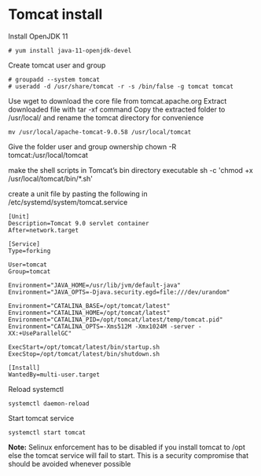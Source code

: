  # Tomcat install 

 Install OpenJDK 11
  
    # yum install java-11-openjdk-devel

 Create tomcat user and group 
	
	# groupadd --system tomcat
	# useradd -d /usr/share/tomcat -r -s /bin/false -g tomcat tomcat

Use wget to download the core file from tomcat.apache.org
Extract downloaded file with tar -xf command
Copy the  extracted folder to /usr/local/ and rename the tomcat directory for convenience

	mv /usr/local/apache-tomcat-9.0.58 /usr/local/tomcat

Give the folder user and group ownership
	chown -R tomcat:/usr/local/tomcat

make the shell scripts in Tomcat’s bin directory executable
	sh -c 'chmod +x /usr/local/tomcat/bin/*.sh'

create a unit file by pasting the following in /etc/systemd/system/tomcat.service

    [Unit]
    Description=Tomcat 9.0 servlet container
    After=network.target
    
    [Service]
    Type=forking
    
    User=tomcat
    Group=tomcat
    
    Environment="JAVA_HOME=/usr/lib/jvm/default-java"
    Environment="JAVA_OPTS=-Djava.security.egd=file:///dev/urandom"
    
    Environment="CATALINA_BASE=/opt/tomcat/latest"
    Environment="CATALINA_HOME=/opt/tomcat/latest"
    Environment="CATALINA_PID=/opt/tomcat/latest/temp/tomcat.pid"
    Environment="CATALINA_OPTS=-Xms512M -Xmx1024M -server -XX:+UseParallelGC"
    
    ExecStart=/opt/tomcat/latest/bin/startup.sh
    ExecStop=/opt/tomcat/latest/bin/shutdown.sh
    
    [Install]
    WantedBy=multi-user.target


Reload systemctl

	systemctl daemon-reload

Start tomcat service

	systemctl start tomcat

**Note:** Selinux enforcement has to be disabled if you install tomcat to /opt else the tomcat service will fail to start.
	This is a security compromise that should be avoided whenever possible 
